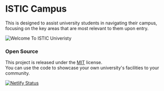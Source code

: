 # ISTIC Campus

This is designed to assist university students in navigating their campus, focusing on the key areas that are most relevant to them upon entry.

![Welcome To ISTIC Univeristy](https://isticampus.s3.eu-west-3.amazonaws.com/welcome-2-istic.jpg)

### Open Source

This project is released under the [MIT](http://opensource.org/licenses/MIT) license. <br>You can use the code to showcase your own university's facilities to your community.

[![Netlify Status](https://api.netlify.com/api/v1/badges/04964f9d-4cd4-42ff-b29c-afc6e8155925/deploy-status)](https://app.netlify.com/sites/eclectic-tartufo-f79fdd/deploys)